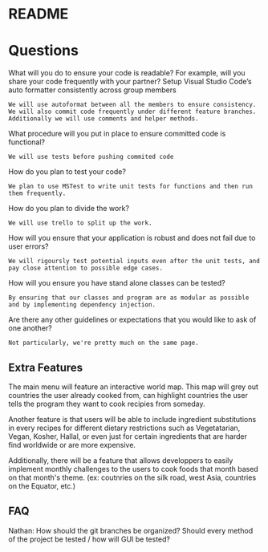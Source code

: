 # README

# Questions

What will you do to ensure your code is readable? For example, will you share your code frequently with your partner? Setup Visual Studio Code’s auto formatter consistently across group members

	We will use autoformat between all the members to ensure consistency. We will also commit code frequently under different feature branches. Additionally we will use comments and helper methods.


What procedure will you put in place to ensure committed code is functional?

	We will use tests before pushing commited code


How do you plan to test your code?	

	We plan to use MSTest to write unit tests for functions and then run them frequently.


How do you plan to divide the work?

	We will use trello to split up the work.


How will you ensure that your application is robust and does not fail due to user errors?

	We will rigoursly test potential inputs even after the unit tests, and pay close attention to possible edge cases.


How will you ensure you have stand alone classes can be tested?

	By ensuring that our classes and program are as modular as possible and by implementing dependency injection.


Are there any other guidelines or expectations that you would like to ask of one another?

	Not particularly, we're pretty much on the same page.


## Extra Features

The main menu will feature an interactive world map. This map will grey out countries the user already cooked from, can highlight countries the user tells the program they want to cook recipies from someday.

Another feature is that users will be able to include ingredient substitutions in every recipes for different dietary restrictions such as Vegetatarian, Vegan, Kosher, Hallal, or even just for certain ingredients that are harder find worldwide or are more expensive.

Additionally, there will be a feature that allows developpers to easily implement monthly challenges to the users to cook foods that month based on that month's theme. (ex: coutnries on the silk road, west Asia, countries on the Equator, etc.)

## FAQ

Nathan:
    How should the git branches be organized?
    Should every method of the project be tested / how will GUI be tested?